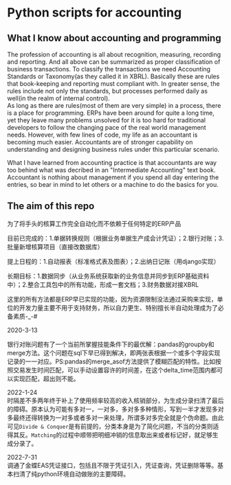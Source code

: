 # Python scripts for accounting
## What I know about accounting and programming
The profession of accounting is all about recognition, measuring, recording and reporting. And all above can be summarized as proper classification of business transactions. To classify the transactions we need Accounting Standards or Taxonomy(as they called it in XBRL). Basically these are rules that book-keeping and reporting must compliant with. In greater sense, the rules include not only the standards, but processes performed daily as well(in the realm of internal control).   
As long as there are rules(most of them are very simple) in a process, there is a place for programming. ERPs have been around for quite a long time, yet they leave many problems unsolved for it is too hard for traditional developers to follow the changing pace of the real world management needs. However, with few lines of code, my life as an accountant is becoming much easier. Accountants are of stronger capability on understanding and designing business rules under this particular scenario.  

What I have learned from accounting practice is that accountants are way too behind what was decribed in an "Intermediate Accounting" text book. Accountant is nothing about management if you spend all day entering the entries, so bear in mind to let others or a machine to do the basics for you.
## The aim of this repo
为了将手头的核算工作完全自动化而不依赖于任何特定的ERP产品

目前已完成的：1.单据转换规则（根据业务单据生产成会计凭证）；2.银行对账；3.批量新增核算项目（直接改数据库）

提上日程的：1.自动报表（标准格式表及图表）；2.出纳日记账（用django实现）

长期目标：1.数据同步（从业务系统获取新的业务信息并同步到ERP基础资料中）；2.整合工具包中的所有功能，形成一套文档；3.财务数据对接XBRL

这里的所有方法都是ERP早已实现的功能，因为资源限制没法通过采购来实现，单位的开发力量主要不用于支持财务，所以自力更生、特别擅长半自动处理成为了必备素质-_-#  

2020-3-13

银行对账问题有了一个当前所掌握技能条件下的最优解：pandas的groupby和merge方法。这个问题在sql下早已得到解决，即两张表根据一个或多个字段实现记录的一一对应。PS:pandas的merge_asof方法提供了模糊匹配的特性。比如按照交易发生时间匹配，可以手动设置容许的时间差，在这个delta_time范围内都可以实现匹配，超出则不能。  
  
  2022-1-24  
时隔差不多两年终于补上了使用频率较高的收入核销部分，为生成分录扫清了最后的障碍。原本认为可能有多对一，一对多，多对多多种情形，写到一半才发现多对多最终还得转换为一对多或者多对一来处理，所谓多对多完全就是个伪命题。由此可见`Divide & Conquer`是有前提的，分类本身是为了简化问题，不当的分类则适得其反。`Matching`的过程中顺带把明细冲销的信息取出来或者标记好，就足够生成分录了。

  2022-7-31  
调通了金蝶EAS凭证接口，包括且不限于凭证引入，凭证查询，凭证删除等等。基本扫清了纯python环境自动做账的主要障碍。

